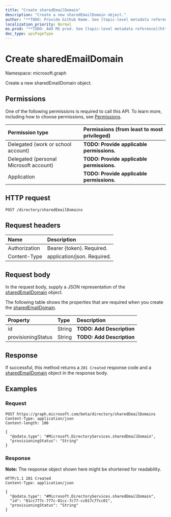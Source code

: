 ```yaml
---
title: "Create sharedEmailDomain"
description: "Create a new sharedEmailDomain object."
author: "**TODO: Provide Github Name. See [topic-level metadata reference](https://msgo.azurewebsites.net/add/document/guidelines/metadata.html#topic-level-metadata)**"
localization_priority: Normal
ms.prod: "**TODO: Add MS prod. See [topic-level metadata reference](https://msgo.azurewebsites.net/add/document/guidelines/metadata.html#topic-level-metadata)**"
doc_type: apiPageType
---
```


# Create sharedEmailDomain
Namespace: microsoft.graph

Create a new sharedEmailDomain object.

## Permissions
One of the following permissions is required to call this API. To learn more, including how to choose permissions, see [Permissions](/graph/permissions-reference).

|Permission type|Permissions (from least to most privileged)|
|:---|:---|
|Delegated (work or school account)|**TODO: Provide applicable permissions.**|
|Delegated (personal Microsoft account)|**TODO: Provide applicable permissions.**|
|Application|**TODO: Provide applicable permissions.**|

## HTTP request

<!-- {
  "blockType": "ignored"
}
-->
``` http
POST /directory/sharedEmailDomains
```

## Request headers
|Name|Description|
|:---|:---|
|Authorization|Bearer {token}. Required.|
|Content-Type|application/json. Required.|

## Request body
In the request body, supply a JSON representation of the [sharedEmailDomain](../resources/sharedemaildomain.md) object.

The following table shows the properties that are required when you create the [sharedEmailDomain](../resources/sharedemaildomain.md).

|Property|Type|Description|
|:---|:---|:---|
|id|String|**TODO: Add Description**|
|provisioningStatus|String|**TODO: Add Description**|



## Response

If successful, this method returns a `201 Created` response code and a [sharedEmailDomain](../resources/sharedemaildomain.md) object in the response body.

## Examples

### Request
<!-- {
  "blockType": "request",
  "name": "create_sharedemaildomain_from_"
}
-->
``` http
POST https://graph.microsoft.com/beta/directory/sharedEmailDomains
Content-Type: application/json
Content-length: 106

{
  "@odata.type": "#Microsoft.DirectoryServices.sharedEmailDomain",
  "provisioningStatus": "String"
}
```


### Response
**Note:** The response object shown here might be shortened for readability.
<!-- {
  "blockType": "response",
  "truncated": true,
  "@odata.type": "Microsoft.DirectoryServices.sharedEmailDomain"
}
-->
``` http
HTTP/1.1 201 Created
Content-Type: application/json

{
  "@odata.type": "#Microsoft.DirectoryServices.sharedEmailDomain",
  "id": "01cc777c-777c-01cc-7c77-cc017c77cc01",
  "provisioningStatus": "String"
}
```

